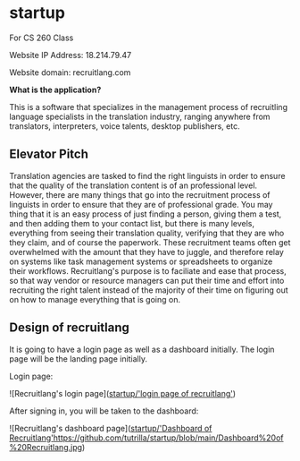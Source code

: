 # startup
For CS 260 Class

Website IP Address: 18.214.79.47

Website domain: recruitlang.com

**What is the application?**

This is a software that specializes in the management process of recruitling language specialists in the translation industry, ranging anywhere from translators, interpreters, voice talents, desktop publishers, etc.

## **Elevator Pitch**

Translation agencies are tasked to find the right linguists in order to ensure that the quality of the translation content is of an professional level. However, there are many things that go into the recruitment process of linguists in order to ensure that they are of professional grade. You may thing that it is an easy process of just finding a person, giving them a test, and then adding them to your contact list, but there is many levels, everything from seeing their translation quality, verifying that they are who they claim, and of course the paperwork. These recruitment teams often get overwhelmed with the amount that they have to juggle, and therefore relay on systems like task management systems or spreadsheets to organize their workflows. Recruitlang's purpose is to faciliate and ease that process, so that way vendor or resource managers can put their time and effort into recruiting the right talent instead of the majority of their time on figuring out on how to manage everything that is going on.

## Design of recruitlang

It is going to have a login page as well as a dashboard initially. The login page will be the landing page initially.

Login page:

![Recruitlang's login page]([startup/'login page of recruitlang'](https://github.com/tutrilla/startup/blob/main/Login%20page%20of%20recruitlang.png))

After signing in, you will be taken to the dashboard:

![Recruitlang's dashboard page]([startup/'Dashboard of Recruitlang'](https://github.com/tutrilla/startup/blob/main/Dashboard%20of%20Recruitlang.jpg)https://github.com/tutrilla/startup/blob/main/Dashboard%20of%20Recruitlang.jpg)



